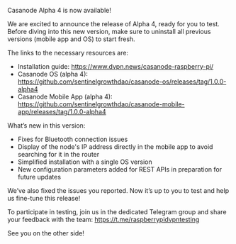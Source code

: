 Casanode Alpha 4 is now available!

We are excited to announce the release of Alpha 4, ready for you to test. Before diving into this new version, make sure to uninstall all previous versions (mobile app and OS) to start fresh.

The links to the necessary resources are:
- Installation guide: https://www.dvpn.news/casanode-raspberry-pi/
- Casanode OS (alpha 4): https://github.com/sentinelgrowthdao/casanode-os/releases/tag/1.0.0-alpha4
- Casanode Mobile App (alpha 4): https://github.com/sentinelgrowthdao/casanode-mobile-app/releases/tag/1.0.0-alpha4

What’s new in this version:
- Fixes for Bluetooth connection issues
- Display of the node's IP address directly in the mobile app to avoid searching for it in the router
- Simplified installation with a single OS version
- New configuration parameters added for REST APIs in preparation for future updates

We’ve also fixed the issues you reported. Now it’s up to you to test and help us fine-tune this release!

To participate in testing, join us in the dedicated Telegram group and share your feedback with the team: https://t.me/raspberrypidvpntesting

See you on the other side!